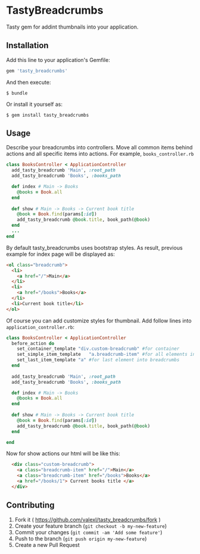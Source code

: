 # TastyBreadcrumbs

Tasty gem for addint thumbnails into your application.

## Installation

Add this line to your application's Gemfile:

```ruby
gem 'tasty_breadcrumbs'
```

And then execute:

    $ bundle

Or install it yourself as:

    $ gem install tasty_breadcrumbs

## Usage
Describe your breadcrumbs into controllers. Move all common items behind actions and all specific items into actions. For example, `books_controller.rb`
```ruby
class BooksController < ApplicationController
  add_tasty_breadcrumb 'Main', :root_path
  add_tasty_breadcrumb 'Books', :books_path

  def index # Main -> Books
    @books = Book.all
  end
  
  def show # Main -> Books -> Current book title
    @book = Book.find(params[:id])
    add_tasty_breadcrumb @book.title, book_path(@book)
  end
  ...
end
```
By default tasty_breadcrumbs uses bootstrap styles. As result, previous example for index page will be displayed as:
```html
<ol class="breadcrumb">
  <li>
    <a href="/">Main</a>
  </li>
  <li>
    <a href="/books">Books</a>
  </li>
  <li>Current book title</li>
</ol>
```
Of course you can add customize styles for thumbnail. Add follow lines into `application_controller.rb`:
```ruby
class BooksController < ApplicationController
  before_action do
    set_container_template "div.custom-breadcrumb" #for container
    set_simple_item_template   "a.breadcrumb-item" #for all elements into breadcrumbs except last
    set_last_item_template "a" #for last element into breadcrumbs
  end
  
  add_tasty_breadcrumb 'Main', :root_path
  add_tasty_breadcrumb 'Books', :books_path

  def index # Main -> Books
    @books = Book.all
  end
  
  def show # Main -> Books -> Current book title
    @book = Book.find(params[:id])
    add_tasty_breadcrumb @book.title, book_path(@book)
  end

end 
```

Now for show actions our html will be like this:

```html
  <div class="custom-breadcrumb">
    <a class="breadcrumb-item" href="/">Main</a>
    <a class="breadcrumb-item" href="/books">Books</a>
    <a href="/books/1"> Current books title </a>
  </div>
```

## Contributing

1. Fork it ( https://github.com/valexl/tasty_breadcrumbs/fork )
2. Create your feature branch (`git checkout -b my-new-feature`)
3. Commit your changes (`git commit -am 'Add some feature'`)
4. Push to the branch (`git push origin my-new-feature`)
5. Create a new Pull Request
